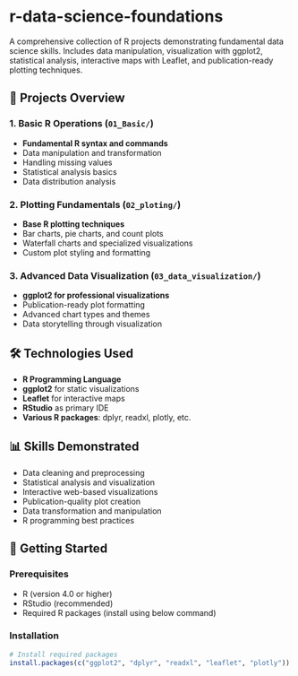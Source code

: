# r-data-science-foundations
A comprehensive collection of R projects demonstrating fundamental data science skills.  Includes data manipulation, visualization with ggplot2, statistical analysis,  interactive maps with Leaflet, and publication-ready plotting techniques.


## 🚀 Projects Overview

### 1. Basic R Operations (`01_Basic/`)
- **Fundamental R syntax and commands**
- Data manipulation and transformation
- Handling missing values
- Statistical analysis basics
- Data distribution analysis

### 2. Plotting Fundamentals (`02_ploting/`)
- **Base R plotting techniques**
- Bar charts, pie charts, and count plots
- Waterfall charts and specialized visualizations
- Custom plot styling and formatting

### 3. Advanced Data Visualization (`03_data_visualization/`)
- **ggplot2 for professional visualizations**
- Publication-ready plot formatting
- Advanced chart types and themes
- Data storytelling through visualization


## 🛠️ Technologies Used

- **R Programming Language**
- **ggplot2** for static visualizations
- **Leaflet** for interactive maps
- **RStudio** as primary IDE
- **Various R packages**: dplyr, readxl, plotly, etc.

## 📊 Skills Demonstrated

- Data cleaning and preprocessing
- Statistical analysis and visualization
- Interactive web-based visualizations
- Publication-quality plot creation
- Data transformation and manipulation
- R programming best practices

## 🚀 Getting Started

### Prerequisites
- R (version 4.0 or higher)
- RStudio (recommended)
- Required R packages (install using below command)

### Installation
```r
# Install required packages
install.packages(c("ggplot2", "dplyr", "readxl", "leaflet", "plotly"))

